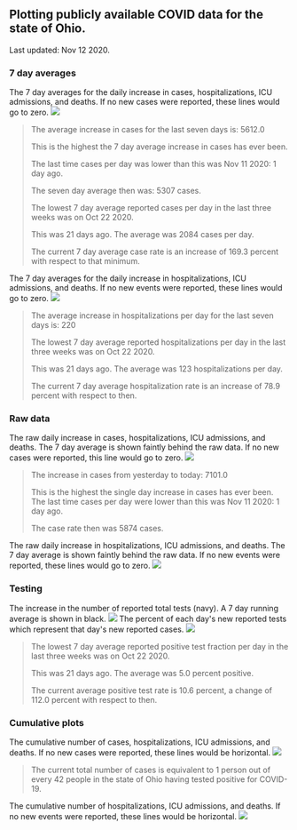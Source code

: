 ## Plotting publicly available COVID data for the state of Ohio. 

Last updated: Nov 12 2020. 

### 7 day averages
The 7 day averages for the daily increase in cases, hospitalizations, ICU admissions, and deaths. If no new cases were reported, these lines would go to zero.
![](7dayaverage_cases.png)

>The average increase in cases for the last seven days is: 5612.0
>
>This is the highest the 7 day average increase in cases has ever been.
>
>The last time cases per day was lower than this was Nov 11 2020: 1 day ago.
>
>The seven day average then was: 5307 cases.
>
>The lowest 7 day average reported cases per day in the last three weeks was on Oct 22 2020.
>
>This was 21 days ago. The average was 2084 cases per day.
>
>The current 7 day average case rate is an increase of 169.3 percent with respect to that minimum.

The 7 day averages for the daily increase in hospitalizations, ICU admissions, and deaths. If no new events were reported, these lines would go to zero.
![](7dayaverage_hospital.png)

>The average increase in hospitalizations per day for the last seven days is: 220
>
>The lowest 7 day average reported hospitalizations per day in the last three weeks was on Oct 22 2020.
>
>This was 21 days ago. The average was 123 hospitalizations per day.
>
>The current 7 day average hospitalization rate is an increase of 78.9 percent with respect to then.

### Raw data
The raw daily increase in cases, hospitalizations, ICU admissions, and deaths. The 7 day average is shown faintly behind the raw data. If no new cases were reported, this line would go to zero.
![](DailyCases.png)

>The increase in cases from yesterday to today: 7101.0 
>
>This is the highest the single day increase in cases has ever been.
>The last time cases per day were lower than this was Nov 11 2020: 1 day ago. 
>
>The case rate then was 5874 cases.

The raw daily increase in hospitalizations, ICU admissions, and deaths. The 7 day average is shown faintly behind the raw data. If no new events were reported, these lines would go to zero.
![](DailyHospitalizations.png)

### Testing

The increase in the number of reported total tests (navy). A 7 day running average is shown in black.
![](DailyTests.png)
The percent of each day's new reported tests which represent that day's new reported cases.
![](percentpositive_tests.png)

>The lowest 7 day average reported positive test fraction per day in the last three weeks was on Oct 22 2020.
>
>This was 21 days ago. The average was 5.0 percent positive. 
>
>The current average positive test rate is 10.6 percent, a change of 112.0 percent with respect to then. 

### Cumulative plots
The cumulative number of cases, hospitalizations, ICU admissions, and deaths. If no new cases were reported, these lines would be horizontal.
![](Cases.png)

>The current total number of cases is equivalent to 1 person out of every 42 people in the state of Ohio having tested positive for COVID-19.

The cumulative number of hospitalizations, ICU admissions, and deaths. If no new events were reported, these lines would be horizontal.
![](Hospitalizations.png)
